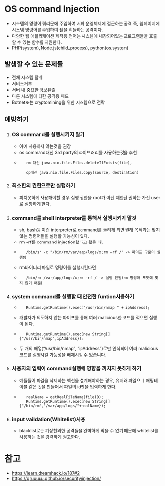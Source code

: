 # OS command Injection
- 시스템의 명령어 쿼리문에 주입하여 서버 운영체제에 접근하는 공격 즉, 웹페이지에 시스템 명령어를 주입하여 쉘을 획들하는 공격이다.
- 다양한 웹 애플리케이션 제작용 언어는 시스템에 내장되어있는 프로그램들을 호출할 수 있는 함수를 지원한다.
- PHP(system), Node.js(child_process), python(os.system)
## 발생할 수 있는 문제들
- 전체 시스템 탈취
- 서비스거부
- 서버 내 중요한 정보유출
- 다른 시스템에 대한 공격용 패드
- Botnet또는 cryptomining을 위한 시스템으로 전락
## 예방하기
1. ### OS command를 실행시키지 말기
   - 아예 사용하지 않는것을 권장
   - os command대신 3rd party의 라이브러리를 사용하는것을 추천
   - ```
        rm 대신 java.nio.file.Files.deleteIfExists(file),

        cp대신 java.nio.file.Files.copy(source, destination)
2. ### 최소한의 권한으로만 실행하기
   - 피치못하게 사용해야할 경우 실행 권한을 root가 아닌 제한된 권하는 가진 user로 실항하게 한다.
3. ### command를 shell interpreter를 통해서 실행시키지 말것
   - sh, bash등 이런 interpreter로 command를 돌리게 되면 원래 목적과는 맞지 않는 명령어들을 실행할 가능성이 있다.
   - rm -rf를 command injection했다고 했을 때,
   - ``` 
        /bin/sh -c "/bin/rm/var/app/logs/x;rm –rf /" -> 파이프 구문이 실행됨
   - rm바이너리 파일로 명령어를 실행시킨다면
   - ```
        /bin/rm /var/app/logs/x;rm -rf / -> 실행 안됨(rm 명령어 포맷에 맞지 않기 때문)
4. ### system command를 실행할 때 안전한 funtion사용하기
   - ```
        Runtime.getRuntime().exec("/usr/bin/nmap " + ipAddress);
   - 개발자가 의도하지 않는 파이프를 통해 여러 malicious한 코드를 적으면 실행이 된다.
   - ```
        Runtime.getRuntime().exec(new String[]{"/usr/bin/nmap",ipAddress});
   - 두 개의 배열(“/usr/bin/nmap”, “ipAddress”)로만 인식되어 여러 malicious코드를 실행시킬 가능성을 배제시킬 수 있습니다.
5. ### 사용자의 입력이 command실행에 영향을 끼치지 못하게 하기
   - 예들들어 파일을 삭제하는 액션을 설계해야하는 경우, 유저와 파일으 ㅣ매핑테이블 같은 것을 만들어서 파일의 id만을 입력하게 한다.
   - ``` 
        realName = getRealFileName(fileID);
        Runtime.getRuntime().exec(new String[]{"/bin/rm","/var/app/logs/"+realName});
6. ### input vaildation(Whitelist)사용
   - blacklist로는 기상천외한 공격들을 완벽하게 막을 수 없기 때문에 whitelist를 사용하는 것을 강력하게 권고한다.
# 참고
- https://learn.dreamhack.io/187#2
- https://gruuuuu.github.io/security/injection/